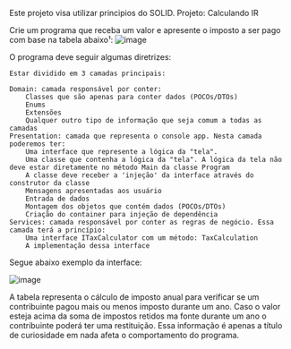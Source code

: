 Este projeto visa utilizar principios do SOLID.
Projeto: Calculando IR

Crie um programa que receba um valor e apresente o imposto a ser pago com base na tabela abaixo¹:
![image](https://user-images.githubusercontent.com/38474570/179327859-72709b15-ea40-472f-baaf-4f08ed576678.png)


O programa deve seguir algumas diretrizes:

    Estar dividido em 3 camadas principais:

    Domain: camada responsável por conter:
        Classes que são apenas para conter dados (POCOs/DTOs)
        Enums
        Extensões
        Qualquer outro tipo de informação que seja comum a todas as camadas
    Presentation: camada que representa o console app. Nesta camada poderemos ter:
        Uma interface que represente a lógica da "tela".
        Uma classe que contenha a lógica da "tela". A lógica da tela não deve estar diretamente no método Main da classe Program
        A classe deve receber a 'injeção' da interface através do construtor da classe
        Mensagens apresentadas aos usuário
        Entrada de dados
        Montagem dos objetos que contém dados (POCOs/DTOs)
        Criação do container para injeção de dependência
    Services: camada responsável por conter as regras de negócio. Essa camada terá a princípio:
        Uma interface ITaxCalculator com um método: TaxCalculation
        A implementação dessa interface

Segue abaixo exemplo da interface:

![image](https://user-images.githubusercontent.com/38474570/179327810-8cf3e044-9986-49bb-ab3f-b9a269831402.png)

A tabela representa o cálculo de imposto anual para verificar se um contribuinte pagou mais ou menos imposto durante um ano. Caso o valor esteja acima da soma de impostos retidos ma fonte durante um ano o contribuinte poderá ter uma restituição. Essa informação é apenas a título de curiosidade em nada afeta o comportamento do programa.
